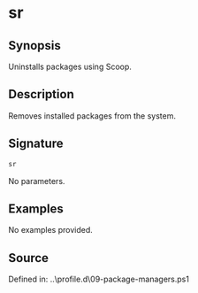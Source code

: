 # sr

## Synopsis

Uninstalls packages using Scoop.

## Description

Removes installed packages from the system.

## Signature

```powershell
sr
```

No parameters.

## Examples

No examples provided.

## Source

Defined in: ..\profile.d\09-package-managers.ps1
